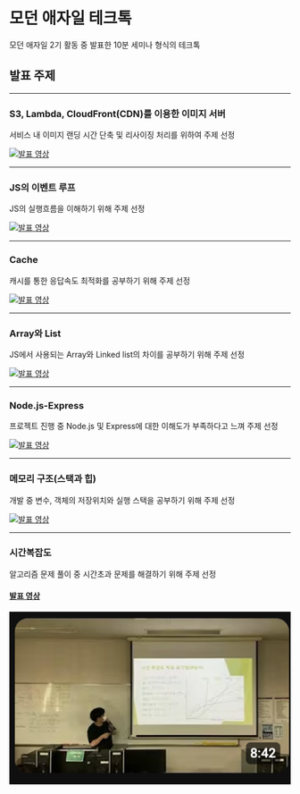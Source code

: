 # 모던 애자일 테크톡

모던 애자일 2기 활동 중 발표한 10분 세미나 형식의 테크톡

## 발표 주제

---

### S3, Lambda, CloudFront(CDN)를 이용한 이미지 서버

서비스 내 이미지 랜딩 시간 단축 및 리사이징 처리를 위하여 주제 선정

[![발표 영상](https://i.ytimg.com/vi/fROBgjMIJQo/hqdefault.jpg?sqp=-oaymwFBCNACELwBSFryq4qpAzMIARUAAIhCGAHYAQHiAQoIGBACGAY4AUAB8AEB-AHUBoAC4AOKAgwIABABGH8gNCgeMA8=&rs=AOn4CLDicjLCONwSl9qtqnWQhyEeY0ayfA)](https://www.youtube.com/watch?v=fROBgjMIJQo)

---

### JS의 이벤트 루프

JS의 실행흐름을 이해하기 위해 주제 선정

[![발표 영상](https://i.ytimg.com/vi/AY2k5M3vAc0/hqdefault.jpg?sqp=-oaymwFBCNACELwBSFryq4qpAzMIARUAAIhCGAHYAQHiAQoIGBACGAY4AUAB8AEB-AHUBoAC4AOKAgwIABABGFwgXChcMA8=&rs=AOn4CLCxovyBt3Z7PKEN8cR9FDtA2Gykqg)](https://www.youtube.com/watch?v=AY2k5M3vAc0)

---

### Cache

캐시를 통한 응답속도 최적화를 공부하기 위해 주제 선정

[![발표 영상](https://i.ytimg.com/an_webp/yCx6eGAoh6Y/mqdefault_6s.webp?du=3000&sqp=CLKD7cMG&rs=AOn4CLDHsobI_qQ4CfcHBKDsUnbbXjHSug)](https://www.youtube.com/watch?v=yCx6eGAoh6Y&t=1s)

---

### Array와 List

JS에서 사용되는 Array와 Linked list의 차이를 공부하기 위해 주제 선정

[![발표 영상](https://i.ytimg.com/an_webp/HDzxX0Vv8UE/mqdefault_6s.webp?du=3000&sqp=CNX77MMG&rs=AOn4CLDQmBxv3HF2RU2m4sIZVEHjxb8zbg)](https://www.youtube.com/watch?v=HDzxX0Vv8UE)

---

### Node.js-Express

프로젝트 진행 중 Node.js 및 Express에 대한 이해도가 부족하다고 느껴 주제 선정

[![발표 영상](https://i.ytimg.com/an_webp/1EaRpNVn0VU/mqdefault_6s.webp?du=3000&sqp=CMuq7cMG&rs=AOn4CLDQjO39kuuD5Rk87rLvgr0ZV9HYOA)](https://www.youtube.com/watch?v=1EaRpNVn0VU)

---

### 메모리 구조(스택과 힙)

개발 중 변수, 객체의 저장위치와 실행 스택을 공부하기 위해 주제 선정

[![발표 영상](https://i.ytimg.com/vi/xjHQLXsSMkY/hqdefault.jpg?sqp=-oaymwFBCNACELwBSFryq4qpAzMIARUAAIhCGAHYAQHiAQoIGBACGAY4AUAB8AEB-AH-DoACuAiKAgwIABABGGUgXChPMA8=&rs=AOn4CLBkSk8MYxWrqjnrGnPDHTpQ9SImbQ)](https://www.youtube.com/watch?v=xjHQLXsSMkY)

---

### 시간복잡도

알고리즘 문제 풀이 중 시간초과 문제를 해결하기 위해 주제 선정

#### [발표 영상](https://www.youtube.com/watch?v=C7i32oggySM)

[![alt text](시간복잡도-썸네일.png)](https://www.youtube.com/watch?v=xjHQLXsSMkY)
